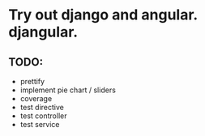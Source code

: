Try out django and angular. djangular.
======================================

TODO:
-----

- prettify
- implement pie chart / sliders
- coverage
- test directive
- test controller
- test service





